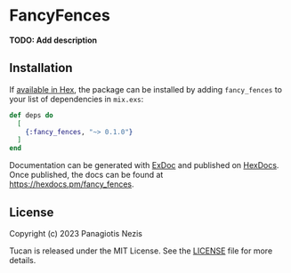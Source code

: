 # FancyFences

**TODO: Add description**

## Installation

If [available in Hex](https://hex.pm/docs/publish), the package can be installed
by adding `fancy_fences` to your list of dependencies in `mix.exs`:

```elixir
def deps do
  [
    {:fancy_fences, "~> 0.1.0"}
  ]
end
```

Documentation can be generated with [ExDoc](https://github.com/elixir-lang/ex_doc)
and published on [HexDocs](https://hexdocs.pm). Once published, the docs can
be found at <https://hexdocs.pm/fancy_fences>.

## License

Copyright (c) 2023 Panagiotis Nezis

Tucan is released under the MIT License. See the [LICENSE](LICENSE) file for more details.
